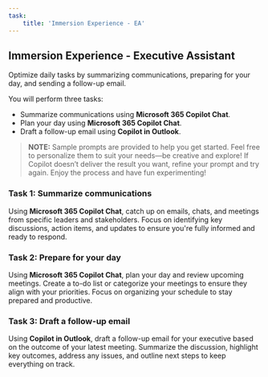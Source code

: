 ```yaml
---
task:
    title: 'Immersion Experience - EA'
---
```


## Immersion Experience - Executive Assistant  

Optimize daily tasks by summarizing communications, preparing for your day, and sending a follow-up email.  

You will perform three tasks:  

- Summarize communications using **Microsoft 365 Copilot Chat**.  
- Plan your day using **Microsoft 365 Copilot Chat**.  
- Draft a follow-up email using **Copilot in Outlook**.  

> **NOTE:** Sample prompts are provided to help you get started. Feel free to personalize them to suit your needs—be creative and explore! If Copilot doesn’t deliver the result you want, refine your prompt and try again. Enjoy the process and have fun experimenting!  

### Task 1: Summarize communications  

Using **Microsoft 365 Copilot Chat**, catch up on emails, chats, and meetings from specific leaders and stakeholders. Focus on identifying key discussions, action items, and updates to ensure you're fully informed and ready to respond.  

### Task 2: Prepare for your day  

Using **Microsoft 365 Copilot Chat**, plan your day and review upcoming meetings. Create a to-do list or categorize your meetings to ensure they align with your priorities. Focus on organizing your schedule to stay prepared and productive.  

### Task 3: Draft a follow-up email  

Using **Copilot in Outlook**, draft a follow-up email for your executive based on the outcome of your latest meeting. Summarize the discussion, highlight key outcomes, address any issues, and outline next steps to keep everything on track.  
